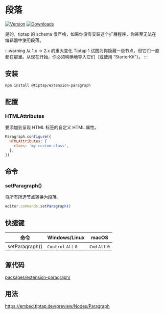 # 段落

[![Version](https://img.shields.io/npm/v/@tiptap/extension-paragraph.svg?label=version)](https://www.npmjs.com/package/@tiptap/extension-paragraph)
[![Downloads](https://img.shields.io/npm/dm/@tiptap/extension-paragraph.svg)](https://npmcharts.com/compare/@tiptap/extension-paragraph?minimal=true)

是的，tiptap 的 schema 很严格，如果你没有安装这个扩展程序，你甚至无法在编辑器中使用段落。

:::warning 从 1.x → 2.x 的重大变化
Tiptap 1 试图为你隐藏一些节点，但它们一直都在那里。从现在开始，你必须明确地导入它们（或使用 “StarterKit”）。
:::

## 安装
```bash
npm install @tiptap/extension-paragraph
```

## 配置

### HTMLAttributes
要添加到呈现 HTML 标签的自定义 HTML 属性。

```js
Paragraph.configure({
  HTMLAttributes: {
    class: 'my-custom-class',
  },
})
```

## 命令

### setParagraph()
将所有所选节点转换为段落。

```js
editor.commands.setParagraph()
```

## 快捷键

| 命令           | Windows/Linux                 | macOS                     |
| -------------- | ----------------------------- | ------------------------- |
| setParagraph() | `Control`&nbsp;`Alt`&nbsp;`0` | `Cmd`&nbsp;`Alt`&nbsp;`0` |

## 源代码
[packages/extension-paragraph/](https://github.com/ueberdosis/tiptap/blob/main/packages/extension-paragraph/)

## 用法
https://embed.tiptap.dev/preview/Nodes/Paragraph